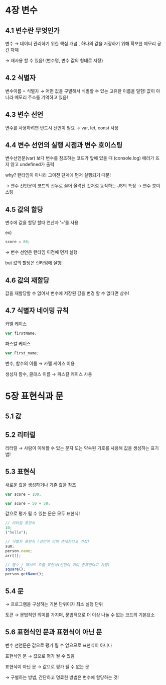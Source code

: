 # 4장 변수

## 4.1 변수란 무엇인가

변수 → 데이터 관리하기 위한 핵심 개념 , 하나의 값을 저장하기 위해 확보한 메모리 공간 자체

→ 재사용 할 수 있음! (변수명, 변수 값의 형태로 저장)

## 4.2 식별자

변수이름 = 식별자 → 어떤 값을 구별해서 식별할 수 있는 고유한 이름을 말함! 값이 아니라 메모리 주소를 기억하고 있음!

## 4.3 변수 선언

변수를 사용하려면 반드시 선언이 필요 → var, let, const 사용

## 4.4 변수 선언의 실행 시점과 변수 호이스팅

변수선언문(var) 보다 변수를 참조하는 코드가 앞에 있을 때 (console.log) 에러가 뜨지 않고 undefined가 출력

why? 런타임이 아니라 그이전 단계에 먼저 실행되기 때문!

→ 변수 선언문이 코드의 선두로 끌어 올려진 것처럼 동작하는 JS의 특징 → 변수 호이스팅

## 4.5 값의 할당

변수에 값을 할당 할때 연산자 ‘=’를 사용

ex)

```jsx
score = 80;
```

→ 변수 선언은 런타임 이전에 먼저 실행

but 값의 할당은 런타임에 실행!

## 4.6 값의 재할당

값을 재할당할 수 없어서 변수에 저장된 값을 변경 할 수 없다면 상수!

## 4.7 식별자 네이밍 규칙

카멜 케이스

```jsx
var firstName;
```

파스칼 케이스

```jsx
var First_name;
```

변수, 함수의 이름 → 카멜 케이스 이용

생성자 함수, 클래스 이름 → 파스칼 케이스 사용

# 5장 표현식과 문

## 5.1 값

## 5.2 리터럴

리터럴 → 사람이 이해할 수 있는 문자 또는 약속된 기호를 사용해 값을 생성하는 표기법!

## 5.3 표현식

새로운 값을 생성하거나 기존 값을 참조

```jsx
var score = 100;

var score = 50 + 50;
```

값으로 평가 될 수 있는 문은 모두 표현식!

```jsx
// 리터럴 표현식
10;
("hello");

// 식별자 표현식 (선언이 이미 존재한다고 가정)
sum;
person.name;
arr[1];

// 함수 / 매서드 호출 표현식(선언이 이미 존재한다고 가정)
square();
person.getName();
```

## 5.4 문

→ 프로그램을 구성하는 기본 단위이자 최소 실행 단위

토큰 → 문법적인 의미를 가지며, 문법적으로 더 이상 나눌 수 없는 코드의 기본요소

## 5.6 표현식인 문과 표현식이 아닌 문

변수 선언문은 값으로 평가 될 수 없으므로 표현식이 아니다

표현식인 문 → 값으로 평가 될 수 있음

표현식이 아닌 문 → 값으로 평가 될 수 없는 문

→ 구별하는 방법, 간단하고 명료한 방법은 변수에 할당하는 것!
